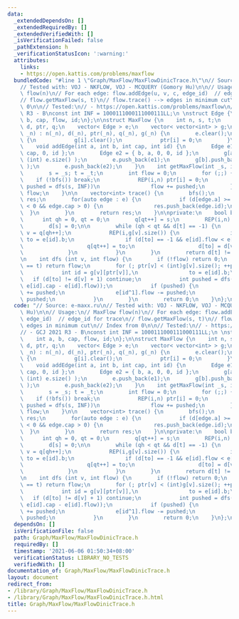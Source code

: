 ```yaml
---
data:
  _extendedDependsOn: []
  _extendedRequiredBy: []
  _extendedVerifiedWith: []
  _isVerificationFailed: false
  _pathExtension: h
  _verificationStatusIcon: ':warning:'
  attributes:
    links:
    - https://open.kattis.com/problems/maxflow
  bundledCode: "#line 1 \"Graph/MaxFlow/MaxFlowDinicTrace.h\"\n// Source: e-maxx.ru\n\
    // Tested with: VOJ - NKFLOW, VOJ - MCQUERY (Gomory Hu)\n\n// Usage:\n// MaxFlow\
    \ flow(n)\n// For each edge: flow.addEdge(u, v, c, edge_id)  // edge_id for trace\n\
    // flow.getMaxFlow(s, t)\n// flow.trace() --> edges in minimum cut\n// Index from\
    \ 0\n\n// Tested:\n// - https://open.kattis.com/problems/maxflow\n// - GCJ 2021\
    \ R3 - B\nconst int INF = 1000111000111000111LL;\n \nstruct Edge {\n    int a,\
    \ b, cap, flow, id;\n};\n\nstruct MaxFlow {\n    int n, s, t;\n    vector<int>\
    \ d, ptr, q;\n    vector< Edge > e;\n    vector< vector<int> > g;\n\n    MaxFlow(int\
    \ _n) : n(_n), d(_n), ptr(_n), q(_n), g(_n) {\n        e.clear();\n        REP(i,n)\
    \ {\n            g[i].clear();\n            ptr[i] = 0;\n        }\n    }\n\n\
    \    void addEdge(int a, int b, int cap, int id) {\n        Edge e1 = { a, b,\
    \ cap, 0, id };\n        Edge e2 = { b, a, 0, 0, id };\n        g[a].push_back(\
    \ (int) e.size() );\n        e.push_back(e1);\n        g[b].push_back( (int) e.size()\
    \ );\n        e.push_back(e2);\n    }\n    int getMaxFlow(int _s, int _t) {\n\
    \        s = _s; t = _t;\n        int flow = 0;\n        for (;;) {\n        \
    \    if (!bfs()) break;\n            REP(i,n) ptr[i] = 0;\n            while (int\
    \ pushed = dfs(s, INF))\n                flow += pushed;\n        }\n        return\
    \ flow;\n    }\n\n    vector<int> trace() {\n        bfs();\n        vector<int>\
    \ res;\n        for(auto edge : e) {\n            if (d[edge.a] >= 0 && d[edge.b]\
    \ < 0 && edge.cap > 0) {\n                res.push_back(edge.id);\n          \
    \  }\n        }\n        return res;\n    }\n\nprivate:\n    bool bfs() {\n  \
    \      int qh = 0, qt = 0;\n        q[qt++] = s;\n        REP(i,n) d[i] = -1;\n\
    \        d[s] = 0;\n\n        while (qh < qt && d[t] == -1) {\n            int\
    \ v = q[qh++];\n            REP(i,g[v].size()) {\n                int id = g[v][i],\
    \ to = e[id].b;\n                if (d[to] == -1 && e[id].flow < e[id].cap) {\n\
    \                    q[qt++] = to;\n                    d[to] = d[v] + 1;\n  \
    \              }\n            }\n        }\n        return d[t] != -1;\n    }\n\
    \n    int dfs (int v, int flow) {\n        if (!flow) return 0;\n        if (v\
    \ == t) return flow;\n        for (; ptr[v] < (int)g[v].size(); ++ptr[v]) {\n\
    \            int id = g[v][ptr[v]],\n                to = e[id].b;\n         \
    \   if (d[to] != d[v] + 1) continue;\n            int pushed = dfs(to, min(flow,\
    \ e[id].cap - e[id].flow));\n            if (pushed) {\n                e[id].flow\
    \ += pushed;\n                e[id^1].flow -= pushed;\n                return\
    \ pushed;\n            }\n        }\n        return 0;\n    }\n};\n\n"
  code: "// Source: e-maxx.ru\n// Tested with: VOJ - NKFLOW, VOJ - MCQUERY (Gomory\
    \ Hu)\n\n// Usage:\n// MaxFlow flow(n)\n// For each edge: flow.addEdge(u, v, c,\
    \ edge_id)  // edge_id for trace\n// flow.getMaxFlow(s, t)\n// flow.trace() -->\
    \ edges in minimum cut\n// Index from 0\n\n// Tested:\n// - https://open.kattis.com/problems/maxflow\n\
    // - GCJ 2021 R3 - B\nconst int INF = 1000111000111000111LL;\n \nstruct Edge {\n\
    \    int a, b, cap, flow, id;\n};\n\nstruct MaxFlow {\n    int n, s, t;\n    vector<int>\
    \ d, ptr, q;\n    vector< Edge > e;\n    vector< vector<int> > g;\n\n    MaxFlow(int\
    \ _n) : n(_n), d(_n), ptr(_n), q(_n), g(_n) {\n        e.clear();\n        REP(i,n)\
    \ {\n            g[i].clear();\n            ptr[i] = 0;\n        }\n    }\n\n\
    \    void addEdge(int a, int b, int cap, int id) {\n        Edge e1 = { a, b,\
    \ cap, 0, id };\n        Edge e2 = { b, a, 0, 0, id };\n        g[a].push_back(\
    \ (int) e.size() );\n        e.push_back(e1);\n        g[b].push_back( (int) e.size()\
    \ );\n        e.push_back(e2);\n    }\n    int getMaxFlow(int _s, int _t) {\n\
    \        s = _s; t = _t;\n        int flow = 0;\n        for (;;) {\n        \
    \    if (!bfs()) break;\n            REP(i,n) ptr[i] = 0;\n            while (int\
    \ pushed = dfs(s, INF))\n                flow += pushed;\n        }\n        return\
    \ flow;\n    }\n\n    vector<int> trace() {\n        bfs();\n        vector<int>\
    \ res;\n        for(auto edge : e) {\n            if (d[edge.a] >= 0 && d[edge.b]\
    \ < 0 && edge.cap > 0) {\n                res.push_back(edge.id);\n          \
    \  }\n        }\n        return res;\n    }\n\nprivate:\n    bool bfs() {\n  \
    \      int qh = 0, qt = 0;\n        q[qt++] = s;\n        REP(i,n) d[i] = -1;\n\
    \        d[s] = 0;\n\n        while (qh < qt && d[t] == -1) {\n            int\
    \ v = q[qh++];\n            REP(i,g[v].size()) {\n                int id = g[v][i],\
    \ to = e[id].b;\n                if (d[to] == -1 && e[id].flow < e[id].cap) {\n\
    \                    q[qt++] = to;\n                    d[to] = d[v] + 1;\n  \
    \              }\n            }\n        }\n        return d[t] != -1;\n    }\n\
    \n    int dfs (int v, int flow) {\n        if (!flow) return 0;\n        if (v\
    \ == t) return flow;\n        for (; ptr[v] < (int)g[v].size(); ++ptr[v]) {\n\
    \            int id = g[v][ptr[v]],\n                to = e[id].b;\n         \
    \   if (d[to] != d[v] + 1) continue;\n            int pushed = dfs(to, min(flow,\
    \ e[id].cap - e[id].flow));\n            if (pushed) {\n                e[id].flow\
    \ += pushed;\n                e[id^1].flow -= pushed;\n                return\
    \ pushed;\n            }\n        }\n        return 0;\n    }\n};\n\n"
  dependsOn: []
  isVerificationFile: false
  path: Graph/MaxFlow/MaxFlowDinicTrace.h
  requiredBy: []
  timestamp: '2021-06-06 01:50:34+08:00'
  verificationStatus: LIBRARY_NO_TESTS
  verifiedWith: []
documentation_of: Graph/MaxFlow/MaxFlowDinicTrace.h
layout: document
redirect_from:
- /library/Graph/MaxFlow/MaxFlowDinicTrace.h
- /library/Graph/MaxFlow/MaxFlowDinicTrace.h.html
title: Graph/MaxFlow/MaxFlowDinicTrace.h
---
```

